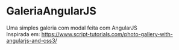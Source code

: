 # GaleriaAngularJS

Uma simples galeria com modal feita com AngularJS<br>
Inspirada em: https://www.script-tutorials.com/photo-gallery-with-angularjs-and-css3/
